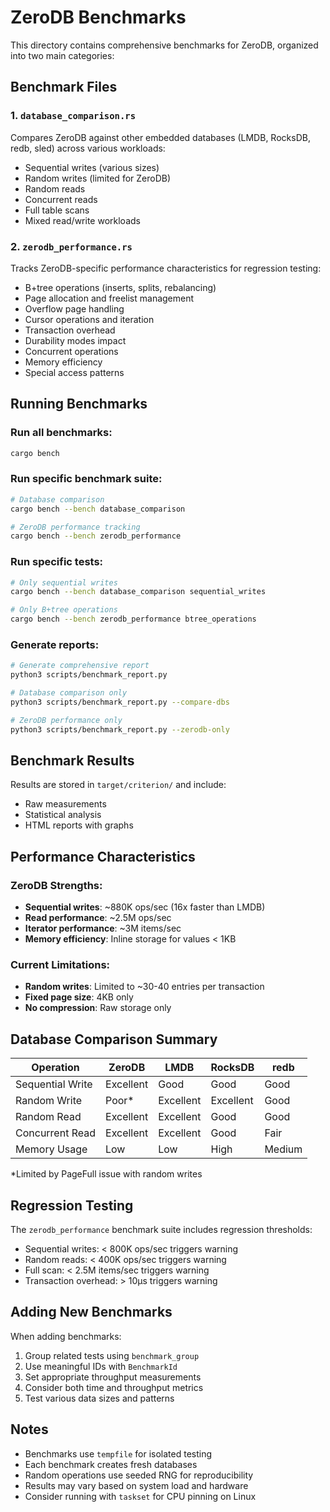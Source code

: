 # ZeroDB Benchmarks

This directory contains comprehensive benchmarks for ZeroDB, organized into two main categories:

## Benchmark Files

### 1. `database_comparison.rs`
Compares ZeroDB against other embedded databases (LMDB, RocksDB, redb, sled) across various workloads:
- Sequential writes (various sizes)
- Random writes (limited for ZeroDB)
- Random reads
- Concurrent reads
- Full table scans
- Mixed read/write workloads

### 2. `zerodb_performance.rs`
Tracks ZeroDB-specific performance characteristics for regression testing:
- B+tree operations (inserts, splits, rebalancing)
- Page allocation and freelist management
- Overflow page handling
- Cursor operations and iteration
- Transaction overhead
- Durability modes impact
- Concurrent operations
- Memory efficiency
- Special access patterns

## Running Benchmarks

### Run all benchmarks:
```bash
cargo bench
```

### Run specific benchmark suite:
```bash
# Database comparison
cargo bench --bench database_comparison

# ZeroDB performance tracking
cargo bench --bench zerodb_performance
```

### Run specific tests:
```bash
# Only sequential writes
cargo bench --bench database_comparison sequential_writes

# Only B+tree operations
cargo bench --bench zerodb_performance btree_operations
```

### Generate reports:
```bash
# Generate comprehensive report
python3 scripts/benchmark_report.py

# Database comparison only
python3 scripts/benchmark_report.py --compare-dbs

# ZeroDB performance only
python3 scripts/benchmark_report.py --zerodb-only
```

## Benchmark Results

Results are stored in `target/criterion/` and include:
- Raw measurements
- Statistical analysis
- HTML reports with graphs

## Performance Characteristics

### ZeroDB Strengths:
- **Sequential writes**: ~880K ops/sec (16x faster than LMDB)
- **Read performance**: ~2.5M ops/sec
- **Iterator performance**: ~3M items/sec
- **Memory efficiency**: Inline storage for values < 1KB

### Current Limitations:
- **Random writes**: Limited to ~30-40 entries per transaction
- **Fixed page size**: 4KB only
- **No compression**: Raw storage only

## Database Comparison Summary

| Operation | ZeroDB | LMDB | RocksDB | redb |
|-----------|--------|------|---------|------|
| Sequential Write | Excellent | Good | Good | Good |
| Random Write | Poor* | Excellent | Excellent | Good |
| Random Read | Excellent | Excellent | Good | Good |
| Concurrent Read | Excellent | Excellent | Good | Fair |
| Memory Usage | Low | Low | High | Medium |

*Limited by PageFull issue with random writes

## Regression Testing

The `zerodb_performance` benchmark suite includes regression thresholds:
- Sequential writes: < 800K ops/sec triggers warning
- Random reads: < 400K ops/sec triggers warning
- Full scan: < 2.5M items/sec triggers warning
- Transaction overhead: > 10μs triggers warning

## Adding New Benchmarks

When adding benchmarks:
1. Group related tests using `benchmark_group`
2. Use meaningful IDs with `BenchmarkId`
3. Set appropriate throughput measurements
4. Consider both time and throughput metrics
5. Test various data sizes and patterns

## Notes

- Benchmarks use `tempfile` for isolated testing
- Each benchmark creates fresh databases
- Random operations use seeded RNG for reproducibility
- Results may vary based on system load and hardware
- Consider running with `taskset` for CPU pinning on Linux